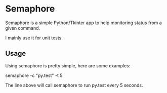 # Semaphore

Semaphore is a simple Python/Tkinter app to help monitoring status from a given
command.

I mainly use it for unit tests.

## Usage

Using semaphore is pretty simple, here are some examples:

 semaphore -c "py.test" -t 5

The line above will call semaphore to run py.test every 5 seconds.
